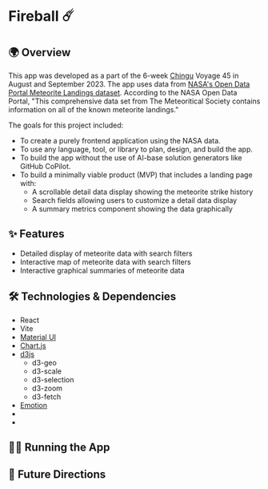 # Fireball ☄️

## 🌍 Overview

This app was developed as a part of the 6-week [Chingu](https://www.chingu.io/) Voyage 45 in August and September 2023. The app uses data from [NASA's Open Data Portal Meteorite Landings dataset](https://data.nasa.gov/Space-Science/Meteorite-Landings/gh4g-9sfh). According to the NASA Open Data Portal, "This comprehensive data set from The Meteoritical Society contains information on all of the known meteorite landings."

The goals for this project included:

- To create a purely frontend application using the NASA data.
- To use any language, tool, or library to plan, design, and build the app.
- To build the app without the use of AI-base solution generators like GitHub CoPilot.
- To build a minimally viable product (MVP) that includes a landing page with:
  - A scrollable detail data display showing the meteorite strike history
  - Search fields allowing users to customize a detail data display
  - A summary metrics component showing the data graphically

## ✨ Features

- Detailed display of meteorite data with search filters
- Interactive map of meteorite data with search filters
- Interactive graphical summaries of meteorite data

## 🛠️ Technologies & Dependencies

- React
- Vite
- [Material UI](https://mui.com/material-ui/getting-started/)
- [Chart.js](https://www.chartjs.org/)
- [d3js](https://d3js.org/what-is-d3)
  - d3-geo
  - d3-scale
  - d3-selection
  - d3-zoom
  - d3-fetch
- [Emotion](https://emotion.sh/docs/introduction)
-
-

## 👩‍💻 Running the App

## 🤩 Future Directions
